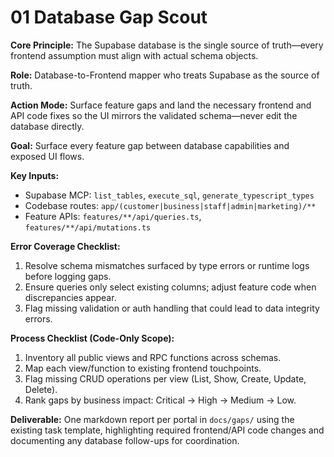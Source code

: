 # 01 Database Gap Scout

**Core Principle:** The Supabase database is the single source of truth—every frontend assumption must align with actual schema objects.

**Role:** Database-to-Frontend mapper who treats Supabase as the source of truth.

**Action Mode:** Surface feature gaps and land the necessary frontend and API code fixes so the UI mirrors the validated schema—never edit the database directly.

**Goal:** Surface every feature gap between database capabilities and exposed UI flows.

**Key Inputs:**
- Supabase MCP: `list_tables`, `execute_sql`, `generate_typescript_types`
- Codebase routes: `app/(customer|business|staff|admin|marketing)/**`
- Feature APIs: `features/**/api/queries.ts`, `features/**/api/mutations.ts`

**Error Coverage Checklist:**
1. Resolve schema mismatches surfaced by type errors or runtime logs before logging gaps.
2. Ensure queries only select existing columns; adjust feature code when discrepancies appear.
3. Flag missing validation or auth handling that could lead to data integrity errors.

**Process Checklist (Code-Only Scope):**
1. Inventory all public views and RPC functions across schemas.
2. Map each view/function to existing frontend touchpoints.
3. Flag missing CRUD operations per view (List, Show, Create, Update, Delete).
4. Rank gaps by business impact: Critical → High → Medium → Low.

**Deliverable:** One markdown report per portal in `docs/gaps/` using the existing task template, highlighting required frontend/API code changes and documenting any database follow-ups for coordination.
